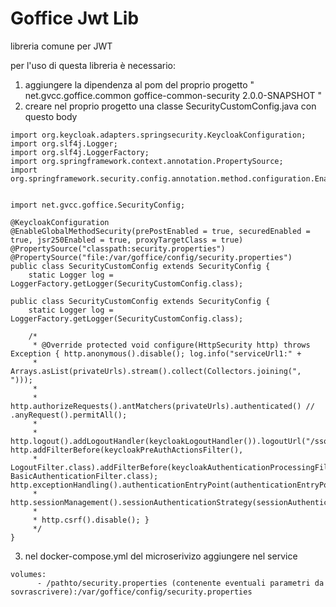 # Goffice Jwt Lib

libreria comune per JWT

per l'uso di questa libreria è necessario:
1. aggiungere la dipendenza al pom del proprio progetto 
        "
		<dependency>
          <groupId>net.gvcc.goffice.common</groupId>
          <artifactId>goffice-common-security</artifactId>
          <version>2.0.0-SNAPSHOT</version>
		  </dependency>
		"
2. creare nel proprio progetto una classe SecurityCustomConfig.java con questo body

```
import org.keycloak.adapters.springsecurity.KeycloakConfiguration;
import org.slf4j.Logger;
import org.slf4j.LoggerFactory;
import org.springframework.context.annotation.PropertySource;
import org.springframework.security.config.annotation.method.configuration.EnableGlobalMethodSecurity;


import net.gvcc.goffice.SecurityConfig;

@KeycloakConfiguration
@EnableGlobalMethodSecurity(prePostEnabled = true, securedEnabled = true, jsr250Enabled = true, proxyTargetClass = true)
@PropertySource("classpath:security.properties")
@PropertySource("file:/var/goffice/config/security.properties")
public class SecurityCustomConfig extends SecurityConfig {
	static Logger log = LoggerFactory.getLogger(SecurityCustomConfig.class);

public class SecurityCustomConfig extends SecurityConfig {
	static Logger log = LoggerFactory.getLogger(SecurityCustomConfig.class);

	/*
	 * @Override protected void configure(HttpSecurity http) throws Exception { http.anonymous().disable(); log.info("serviceUrl1:" +
	 * Arrays.asList(privateUrls).stream().collect(Collectors.joining(", ")));
	 * 
	 * http.authorizeRequests().antMatchers(privateUrls).authenticated() // .anyRequest().permitAll();
	 * 
	 * http.logout().addLogoutHandler(keycloakLogoutHandler()).logoutUrl("/sso/logout").permitAll().logoutSuccessUrl("/"); http.addFilterBefore(keycloakPreAuthActionsFilter(),
	 * LogoutFilter.class).addFilterBefore(keycloakAuthenticationProcessingFilter(), BasicAuthenticationFilter.class); http.exceptionHandling().authenticationEntryPoint(authenticationEntryPoint());
	 * http.sessionManagement().sessionAuthenticationStrategy(sessionAuthenticationStrategy());
	 * 
	 * http.csrf().disable(); }
	 */
}
```
3. nel docker-compose.yml del microserivizo aggiungere nel service

```
volumes:
      - /pathto/security.properties (contenente eventuali parametri da sovrascrivere):/var/goffice/config/security.properties
```


